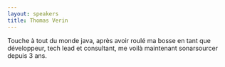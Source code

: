 ```yaml
---
layout: speakers
title: Thomas Verin
---
```

Touche à tout du monde java, après avoir roulé ma bosse en tant que développeur, tech lead et consultant, me voilà maintenant sonarsourcer depuis 3 ans.

